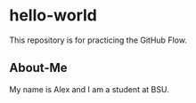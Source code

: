 # hello-world
This repository is for practicing the GitHub Flow.

## About-Me
My name is Alex and I am a student at BSU.
